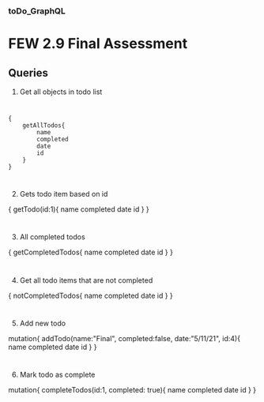 ### toDo_GraphQL

# FEW 2.9 Final Assessment

## Queries

1. Get all objects in todo list
#
    {
        getAllTodos{
            name
            completed
            date
            id
        }
    }
#
2. Gets todo item based on id

{
    getTodo(id:1){
        name
        completed
        date
        id
    }
}
#
3. All completed todos

{
    getCompletedTodos{
        name
        completed 
        date
        id
    }
}
#
4. Get all todo items that are not completed

{
    notCompletedTodos{
        name
        completed
        date
        id
    }
}
#
5. Add new todo

mutation{
    addTodo(name:"Final", completed:false, date:"5/11/21", id:4){
        name 
        completed
        date
        id
    }
}
#
6. Mark todo as complete

mutation{
    completeTodos(id:1, completed: true){
        name 
        completed
        date
        id
    }
}


